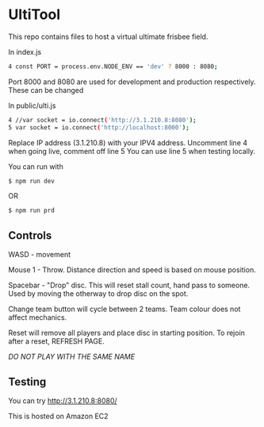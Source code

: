 # UltiTool

This repo contains files to host a virtual ultimate frisbee field.

In index.js
```sh
4 const PORT = process.env.NODE_ENV == 'dev' ? 8000 : 8080;
```
Port 8000 and 8080 are used for development and production respectively. These can be changed

In  public/ulti.js
```sh
4 //var socket = io.connect('http://3.1.210.8:8080');
5 var socket = io.connect('http://localhost:8000');
```
Replace IP address (3.1.210.8) with your IPV4 address.
Uncomment line 4 when going live, comment off line 5
You can use line 5 when testing locally.

You can run with
```sh
$ npm run dev
```
OR
```sh
$ npm run prd
```

## Controls
WASD - movement

Mouse 1 - Throw. Distance direction and speed is based on mouse position.

Spacebar - "Drop" disc. This will reset stall count, hand pass to someone. Used by moving the otherway to drop disc on the spot.

Change team button will cycle between 2 teams. Team colour does not affect mechanics.

Reset will remove all players and place disc in starting position. To rejoin after a reset, REFRESH PAGE.

*DO NOT PLAY WITH THE SAME NAME*

## Testing

You can try http://3.1.210.8:8080/

This is hosted on Amazon EC2